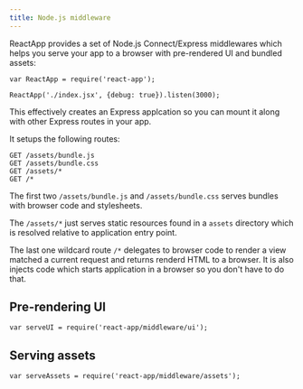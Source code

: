 ```yaml
---
title: Node.js middleware
---
```


ReactApp provides a set of Node.js Connect/Express middlewares which helps you
serve your app to a browser with pre-rendered UI and bundled assets:

    var ReactApp = require('react-app');

    ReactApp('./index.jsx', {debug: true}).listen(3000);

This effectively creates an Express applcation so you can mount it along with
other Express routes in your app.

It setups the following routes:

    GET /assets/bundle.js
    GET /assets/bundle.css
    GET /assets/*
    GET /*

The first two `/assets/bundle.js` and `/assets/bundle.css` serves bundles with
browser code and stylesheets.

The `/assets/*` just serves static resources found in a `assets` directory which
is resolved relative to application entry point.

The last one wildcard route `/*` delegates to browser code to render a view
matched a current request and returns renderd HTML to a browser. It is also
injects code which starts application in a browser so you don't have to do that.

## Pre-rendering UI

    var serveUI = require('react-app/middleware/ui');

## Serving assets

    var serveAssets = require('react-app/middleware/assets');
